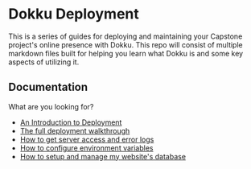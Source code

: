 # Dokku Deployment
This is a series of guides for deploying and maintaining your Capstone project's online presence with Dokku. This repo will consist of multiple markdown files built for helping you learn what Dokku is and some key aspects of utilizing it.

## Documentation

What are you looking for?

- [An Introduction to Deployment](https://github.com/gocodeup/dokku-deployment-guide/blob/main/docs/introduction_to_deployment.md#readme)
- [The full deployment walkthrough](https://github.com/gocodeup/dokku-deployment-guide/blob/main/docs/deploy.md#readme)
- [How to get server access and error logs](https://github.com/gocodeup/dokku-deployment-guide/blob/main/docs/faq.md#readme)
- [How to configure environment variables](https://github.com/gocodeup/dokku-deployment-guide/blob/main/docs/enviroment_variables.md#readme)
- [How to setup and manage my website's database](https://github.com/gocodeup/dokku-deployment-guide/blob/main/docs/database_managment.md#readme)
